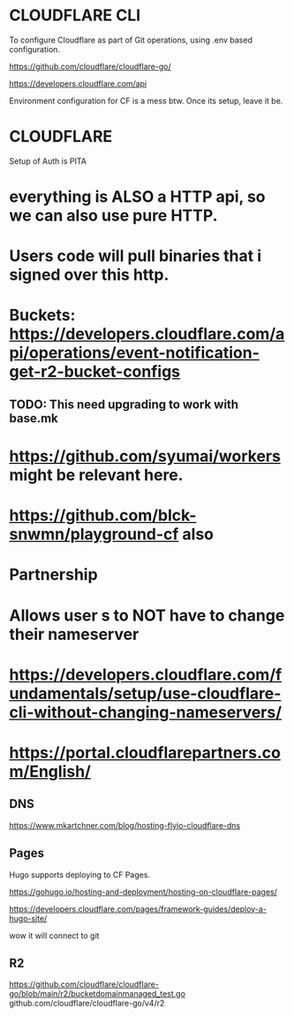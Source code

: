 # CLOUDFLARE CLI

To configure Cloudflare as part of Git operations, using .env based configuration.

https://github.com/cloudflare/cloudflare-go/

https://developers.cloudflare.com/api

Environment configuration for CF is a mess btw. Once its setup, leave it be.

# CLOUDFLARE

Setup of Auth is PITA


# everything is ALSO a HTTP api, so we can also use pure HTTP.
# Users code will pull binaries that i signed over this http.

# Buckets: https://developers.cloudflare.com/api/operations/event-notification-get-r2-bucket-configs

## TODO: This need upgrading to work with base.mk

# https://github.com/syumai/workers might be relevant here.
# https://github.com/blck-snwmn/playground-cf also

# Partnership
# Allows user s to NOT have to change their nameserver
# https://developers.cloudflare.com/fundamentals/setup/use-cloudflare-cli-without-changing-nameservers/
# https://portal.cloudflarepartners.com/English/


## DNS

https://www.mkartchner.com/blog/hosting-flyio-cloudflare-dns

## Pages

Hugo supports deploying to CF Pages.

https://gohugo.io/hosting-and-deployment/hosting-on-cloudflare-pages/

https://developers.cloudflare.com/pages/framework-guides/deploy-a-hugo-site/

wow it will connect to git

## R2
https://github.com/cloudflare/cloudflare-go/blob/main/r2/bucketdomainmanaged_test.go
github.com/cloudflare/cloudflare-go/v4/r2



